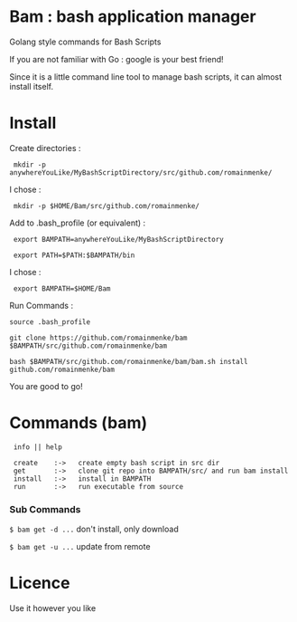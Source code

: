 # Bam : bash application manager
Golang style commands for Bash Scripts

If you are not familiar with Go : google is your best friend!


Since it is a little command line tool to manage bash scripts, it can almost install itself.

# Install

Create directories :
```
 mkdir -p anywhereYouLike/MyBashScriptDirectory/src/github.com/romainmenke/
```

I chose :
```
 mkdir -p $HOME/Bam/src/github.com/romainmenke/
```

Add to .bash_profile (or equivalent) :
```
 export BAMPATH=anywhereYouLike/MyBashScriptDirectory

 export PATH=$PATH:$BAMPATH/bin
```

I chose :
```
 export BAMPATH=$HOME/Bam
```

Run Commands :
```
source .bash_profile

git clone https://github.com/romainmenke/bam $BAMPATH/src/github.com/romainmenke/bam

bash $BAMPATH/src/github.com/romainmenke/bam/bam.sh install github.com/romainmenke/bam

```

You are good to go!


# Commands (bam)
```
 info || help

 create    :->   create empty bash script in src dir
 get       :->   clone git repo into BAMPATH/src/ and run bam install
 install   :->   install in BAMPATH
 run       :->   run executable from source
```

### Sub Commands

`$ bam get -d ...` don't install, only download

`$ bam get -u ...` update from remote

# Licence

Use it however you like
